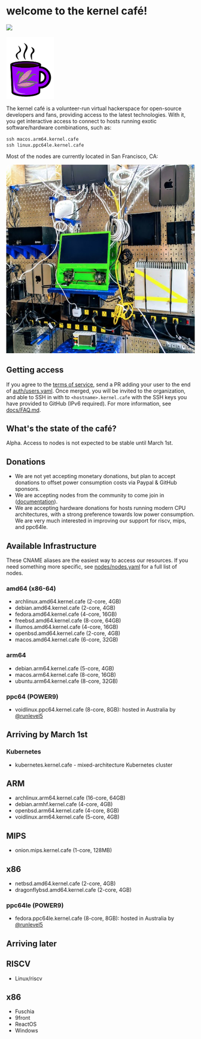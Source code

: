 # welcome to the kernel café!

<a href="https://discord.gg/s8nwgXQaKP"><img src="https://img.shields.io/discord/806023590348062750"></a>

<img src="docs/logo.png" width="128">

The kernel café is a volunteer-run virtual hackerspace for open-source developers and fans, providing access to the latest technologies. With it, you get interactive access to connect to hosts running exotic software/hardware combinations, such as:

```
ssh macos.arm64.kernel.cafe
ssh linux.ppc64le.kernel.cafe
```

Most of the nodes are currently located in San Francisco, CA:

<img src="docs/photo.jpg">

## Getting access

If you agree to the [terms of service](TERMS_OF_SERVICE.md), send a PR adding your user to the end of [auth/users.yaml](auth/users.yaml). Once merged, you will be  invited to the organization, and able to SSH in with to `<hostname>.kernel.cafe` with the SSH keys you have provided to GitHub (IPv6 required). For more information, see [docs/FAQ.md](docs/FAQ.md).

## What's the state of the café?

Alpha. Access to nodes is not expected to be stable until March 1st.

## Donations

* We are not yet accepting monetary donations, but plan to accept donations to offset power consumption costs via Paypal & GitHub sponsors.
* We are accepting nodes from the community to come join in ([documentation](https://github.com/KernelCafe/automation/)). 
* We are accepting hardware donations for hosts running modern CPU architectures, with a strong preference towards low power consumption. We are very much interested in improving our support for riscv, mips, and ppc64le.

## Available Infrastructure

These CNAME aliases are the easiest way to access our resources. If you need something more specific, see [nodes/nodes.yaml](nodes/nodes.yaml) for a full list of nodes.

### amd64 (x86-64)

* archlinux.amd64.kernel.cafe (2-core, 4GB)
* debian.amd64.kernel.cafe (2-core, 4GB)
* fedora.amd64.kernel.cafe (4-core, 16GB)
* freebsd.amd64.kernel.cafe (8-core, 64GB)
* illumos.amd64.kernel.cafe (4-core, 16GB)
* openbsd.amd64.kernel.cafe (2-core, 4GB)
* macos.amd64.kernel.cafe (6-core, 32GB)

### arm64 

* debian.arm64.kernel.cafe (5-core, 4GB)
* macos.arm64.kernel.cafe (8-core, 16GB)
* ubuntu.arm64.kernel.cafe (8-core, 32GB)

### ppc64 (POWER9)

* voidlinux.ppc64.kernel.cafe (8-core, 8GB): hosted in Australia by <a href="https://github.com/runlevel5">@runlevel5</a>

## Arriving by March 1st

### Kubernetes

* kubernetes.kernel.cafe - mixed-architecture Kubernetes cluster

## ARM

* archlinux.arm64.kernel.cafe (16-core, 64GB)
* debian.armhf.kernel.cafe (4-core, 4GB)
* openbsd.arm64.kernel.cafe (4-core, 8GB)
* voidlinux.arm64.kernel.cafe (5-core, 4GB)

## MIPS

* onion.mips.kernel.cafe (1-core, 128MB)

## x86

* netbsd.amd64.kernel.cafe (2-core, 4GB)
* dragonflybsd.amd64.kernel.cafe (2-core, 4GB)

### ppc64le (POWER9)

* fedora.ppc64le.kernel.cafe (8-core, 8GB): hosted in Australia by <a href="https://github.com/runlevel5">@runlevel5</a>

## Arriving later

## RISCV

* Linux/riscv

## x86

* Fuschia
* 9front
* ReactOS
* Windows
